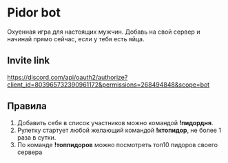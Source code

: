 # Pidor bot
Охуенная игра для настоящих мужчин. Добавь на свой сервер и начинай прямо сейчас, если у тебя есть яйца.

## Invite link
https://discord.com/api/oauth2/authorize?client_id=803965732390961172&permissions=268494848&scope=bot

## Правила
1) Добавить себя в список участников можно командой **!пидордня**.
2) Рулетку стартует любой желающий командой **!ктопидор**, не более 1 раза в сутки.
3) По команде **!топпидоров** можно посмотреть топ10 пидоров своего сервера